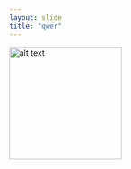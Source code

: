 ```yaml
---
layout: slide
title: "qwer"
---
```


 <img src="file://IMG-20200912-WA0017.jpg" alt="alt text" width="200"/>

